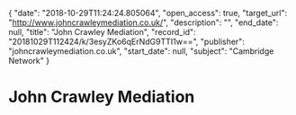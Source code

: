 {
  "date": "2018-10-29T11:24:24.805064", 
  "open_access": true, 
  "target_url": "http://www.johncrawleymediation.co.uk/", 
  "description": "", 
  "end_date": null, 
  "title": "John Crawley Mediation", 
  "record_id": "20181029T112424/k/3esyZKo6qErNdG9TTI1w==", 
  "publisher": "johncrawleymediation.co.uk", 
  "start_date": null, 
  "subject": "Cambridge Network"
}

# John Crawley Mediation

